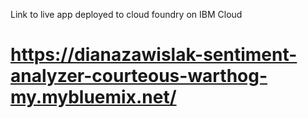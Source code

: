 Link to live app deployed to cloud foundry on IBM Cloud
# https://dianazawislak-sentiment-analyzer-courteous-warthog-my.mybluemix.net/
